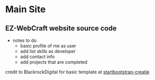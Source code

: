# Main Site

## EZ-WebCraft website source code
- notes to do
  - basic profile of me as user
  - add list skills as developer
  - add contact info
  - add projects that are completed


credit to BlackrockDigital for basic template at [startbootstrap-creatie](https://github.com/BlackrockDigital/startbootstrap-creative)
